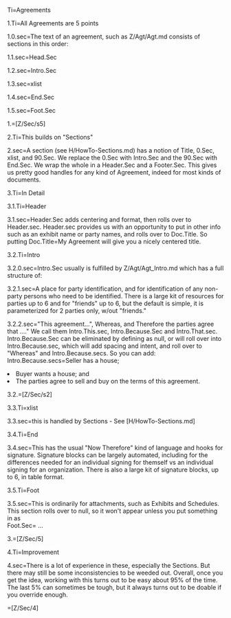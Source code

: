 Ti=Agreements

1.Ti=All Agreements are 5 points

1.0.sec=The text of an agreement, such as Z/Agt/Agt.md consists of sections in this order:

1.1.sec=Head.Sec

1.2.sec=Intro.Sec

1.3.sec=xlist

1.4.sec=End.Sec

1.5.sec=Foot.Sec

1.=[Z/Sec/s5]

2.Ti=This builds on "Sections"

2.sec=A section (see H/HowTo-Sections.md) has a notion of Title, 0.Sec, xlist, and 90.Sec.  We replace the 0.Sec with Intro.Sec and the 90.Sec with End.Sec.  We wrap the whole in a Header.Sec and a Footer.Sec. This gives us pretty good handles for any kind of Agreement, indeed for most kinds of documents.

3.Ti=In Detail

3.1.Ti=Header

3.1.sec=Header.Sec adds centering and format, then rolls over to Header.sec.  Header.sec provides us with an opportunity to put in other info such as an exhibit name or party names, and rolls over to Doc.Title.  So putting Doc.Title=My Agreement will give you a nicely centered title. 

3.2.Ti=Intro

3.2.0.sec=Intro.Sec usually is fulfilled by Z/Agt/Agt_Intro.md which has a full structure of:

3.2.1.sec=A place for party identification, and for identification of any non-party persons who need to be identified.  There is a large kit of resources for parties up to 6 and for "friends" up to 6, but the default is simple, it is parameterized for 2 parties only, w/out "friends." 

3.2.2.sec="This agreement...", Whereas, and Therefore the parties agree that ...."  We call them Intro.This.sec, Intro.Because.Sec and Intro.That.sec.  Intro.Because.Sec can be eliminated by defining as null, or will roll over into Intro.Because.sec, which will add spacing and intent, and roll over to "Whereas" and Intro.Because.secs.  So you can add: <br> Intro.Because.secs=Seller has a house; <li>Buyer wants a house; and <li>The parties agree to sell and buy on the terms of this agreement. 

3.2.=[Z/Sec/s2]

3.3.Ti=xlist

3.3.sec=this is handled by Sections - See [H/HowTo-Sections.md]

3.4.Ti=End

3.4.sec=This has the usual "Now Therefore" kind of language and hooks for signature.  Signature blocks can be largely automated, including for the differences needed for an individual signing for themself vs an individual signing for an organization.  There is also a large kit of signature blocks, up to 6, in table format. 

3.5.Ti=Foot

3.5.sec=This is ordinarily for attachments, such as Exhibits and Schedules.  This section rolls over to null, so it won't appear unless you put something in as <br>Foot.Sec= ...

3.=[Z/Sec/5]

4.Ti=Improvement

4.sec=There is a lot of experience in these, especially the Sections.  But there may still be some inconsistencies to be weeded out. Overall, once you get the idea, working with this turns out to be easy about 95% of the time.  The last 5% can sometimes be tough, but it always turns out to be doable if you override enough. 

=[Z/Sec/4]